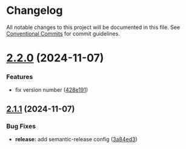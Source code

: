 # Changelog

All notable changes to this project will be documented in this file. See
[Conventional Commits](https://conventionalcommits.org) for commit guidelines.

# [2.2.0](https://github.com/scratchfoundation/scratch-analysis/compare/v2.1.1...v2.2.0) (2024-11-07)


### Features

* fix version number ([428e191](https://github.com/scratchfoundation/scratch-analysis/commit/428e191a7f24760552ee40170353a9f7b599154a))

## [2.1.1](https://github.com/scratchfoundation/scratch-analysis/compare/v2.1.0...v2.1.1) (2024-11-07)


### Bug Fixes

* **release:** add semantic-release config ([3a84ed3](https://github.com/scratchfoundation/scratch-analysis/commit/3a84ed33540a29348a5bc0d50ef84cc34ba6c46d))
